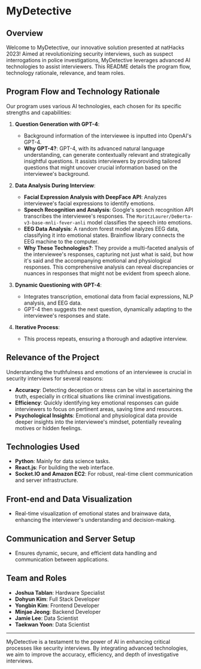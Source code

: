 # MyDetective

## Overview
Welcome to MyDetective, our innovative solution presented at natHacks 2023! Aimed at revolutionizing security interviews, such as suspect interrogations in police investigations, MyDetective leverages advanced AI technologies to assist interviewers. This README details the program flow, technology rationale, relevance, and team roles.

## Program Flow and Technology Rationale
Our program uses various AI technologies, each chosen for its specific strengths and capabilities:

1. **Question Generation with GPT-4**:
   - Background information of the interviewee is inputted into OpenAI's GPT-4.
   - **Why GPT-4?**: GPT-4, with its advanced natural language understanding, can generate contextually relevant and strategically insightful questions. It assists interviewers by providing tailored questions that might uncover crucial information based on the interviewee's background.

2. **Data Analysis During Interview**:
   - **Facial Expression Analysis with DeepFace API**: Analyzes interviewee's facial expressions to identify emotions.
   - **Speech Recognition and Analysis**: Google's speech recognition API transcribes the interviewee's responses. The `MoritzLaurer/DeBerta-v3-base-mnli-fever-anli` model classifies the speech into emotions.
   - **EEG Data Analysis**: A random forest model analyzes EEG data, classifying it into emotional states. Brainflow library connects the EEG machine to the computer.
   - **Why These Technologies?**: They provide a multi-faceted analysis of the interviewee's responses, capturing not just what is said, but how it's said and the accompanying emotional and physiological responses. This comprehensive analysis can reveal discrepancies or nuances in responses that might not be evident from speech alone.

3. **Dynamic Questioning with GPT-4**:
   - Integrates transcription, emotional data from facial expressions, NLP analysis, and EEG data.
   - GPT-4 then suggests the next question, dynamically adapting to the interviewee's responses and state.

4. **Iterative Process**:
   - This process repeats, ensuring a thorough and adaptive interview.

## Relevance of the Project
Understanding the truthfulness and emotions of an interviewee is crucial in security interviews for several reasons:
- **Accuracy**: Detecting deception or stress can be vital in ascertaining the truth, especially in critical situations like criminal investigations.
- **Efficiency**: Quickly identifying key emotional responses can guide interviewers to focus on pertinent areas, saving time and resources.
- **Psychological Insights**: Emotional and physiological data provide deeper insights into the interviewee's mindset, potentially revealing motives or hidden feelings.

## Technologies Used

- **Python**: Mainly for data science tasks.
- **React.js**: For building the web interface.
- **Socket.IO and Amazon EC2**: For robust, real-time client communication and server infrastructure.

## Front-end and Data Visualization

- Real-time visualization of emotional states and brainwave data, enhancing the interviewer's understanding and decision-making.

## Communication and Server Setup

- Ensures dynamic, secure, and efficient data handling and communication between applications.

## Team and Roles

- **Joshua Tablan**: Hardware Specialist
- **Dohyun Kim**: Full Stack Developer
- **Yongbin Kim**: Frontend Developer
- **Minjae Jeong**: Backend Developer
- **Jamie Lee**: Data Scientist
- **Taekwan Yoon**: Data Scientist

---

MyDetective is a testament to the power of AI in enhancing critical processes like security interviews. By integrating advanced technologies, we aim to improve the accuracy, efficiency, and depth of investigative interviews.
